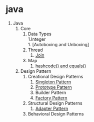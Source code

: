 # java

1. Java
   1. Core
       1. Data Types  
            1.Integer  
                1. [Autoboxing and Unboxing] 
       2. Thread
            1. [Join](https://gist.github.com/PiyushMittl/1ebfaf263bd9458ff1b9518ea158854b)
       3. Map
            1. [hashcode() and equals()](http://piyushanandmittal.blogspot.com/2018/06/javaequalsandhashcode.html)
    2. Design Pattern
       1. Creational Design Patterns
            1. [Singleton Pattern](https://gist.github.com/PiyushMittl/ab105ca8220010365e66e9d16c0b3d72)
            2. [Prototype Pattern](http://piyushanandmittal.blogspot.com/2018/06/javadesignpatternprototype.html)
            3. Builder Pattern
            4. [Factory Pattern](http://piyushanandmittal.blogspot.com/2018/07/javadesignpatternfactory.html)
       2. Structural Design Patterns
            1. [Adapter Pattern](https://gist.github.com/PiyushMittl/2ba3f78d898f72a284476a8a6ae425ba)
       3. Behavioral Design Patterns
